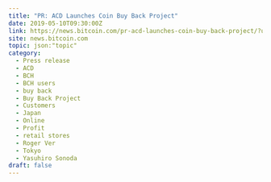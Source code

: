 ```yaml
---
title: "PR: ACD Launches Coin Buy Back Project"
date: 2019-05-10T09:30:00Z
link: https://news.bitcoin.com/pr-acd-launches-coin-buy-back-project/?utm_medium=RSS&utm_source=hune
site: news.bitcoin.com
topic: json:"topic"
category:
  - Press release
  - ACD
  - BCH
  - BCH users
  - buy back
  - Buy Back Project
  - Customers
  - Japan
  - Online
  - Profit
  - retail stores
  - Roger Ver
  - Tokyo
  - Yasuhiro Sonoda
draft: false
---
```

